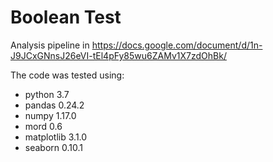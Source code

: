 # Boolean Test

Analysis pipeline in https://docs.google.com/document/d/1n-J9JCxGNnsJ26eVI-tEl4pFy85wu6ZAMv1X7zdOhBk/

The code was tested using:
* python 3.7
* pandas 0.24.2
* numpy 1.17.0
* mord 0.6
* matplotlib 3.1.0
* seaborn 0.10.1
